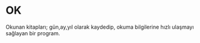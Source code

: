 # OK
Okunan kitapları; gün,ay,yıl olarak kaydedip, okuma bilgilerine hızlı ulaşmayı sağlayan bir program.
